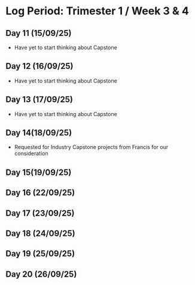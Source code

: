 # Log Period: Trimester 1 / Week 3 & 4

## Day 11 (15/09/25)
* Have yet to start thinking about Capstone

## Day 12 (16/09/25)
* Have yet to start thinking about Capstone

## Day 13 (17/09/25)
* Have yet to start thinking about Capstone

## Day 14(18/09/25) 
* Requested for Industry Capstone projects from Francis for our consideration

## Day 15(19/09/25)

## Day 16 (22/09/25)

## Day 17 (23/09/25)

## Day 18 (24/09/25)

## Day 19 (25/09/25)

## Day 20 (26/09/25)